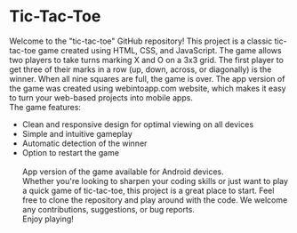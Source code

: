 # Tic-Tac-Toe
Welcome to the "tic-tac-toe" GitHub repository! This project is a classic tic-tac-toe game created using HTML, CSS, and JavaScript. The game allows two players to take turns marking X and O on a 3x3 grid. The first player to get three of their marks in a row (up, down, across, or diagonally) is the winner. When all nine squares are full, the game is over. The app version of the game was created using webintoapp.com website, which makes it easy to turn your web-based projects into mobile apps.
<br>The game features:
<ul>
  <li>Clean and responsive design for optimal viewing on all devices</li>
  <li>Simple and intuitive gameplay</li>
  <li>Automatic detection of the winner</li>
  <li>Option to restart the game</li>
</ui>
<br>App version of the game available for Android devices.
<br>Whether you're looking to sharpen your coding skills or just want to play a quick game of tic-tac-toe, this project is a great place to start. Feel free to clone the repository and play around with the code. We welcome any contributions, suggestions, or bug reports.
<br>Enjoy playing!
